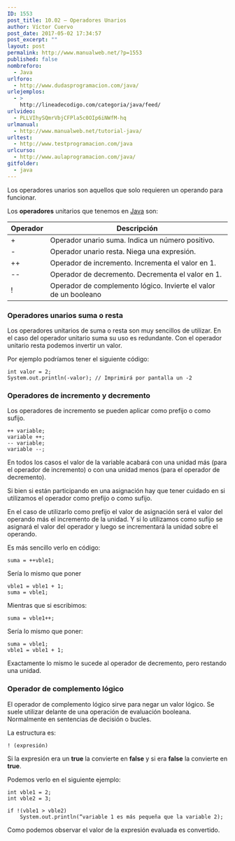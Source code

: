 ```yaml
---
ID: 1553
post_title: 10.02 – Operadores Unarios
author: Víctor Cuervo
post_date: 2017-05-02 17:34:57
post_excerpt: ""
layout: post
permalink: http://www.manualweb.net/?p=1553
published: false
nombreforo:
  - Java
urlforo:
  - http://www.dudasprogramacion.com/java/
urlejemplos:
  - >
    http://lineadecodigo.com/categoria/java/feed/
urlvideo:
  - PLLVIhySQmrVbjCFPla5c0OIp6iNWfM-hq
urlmanual:
  - http://www.manualweb.net/tutorial-java/
urltest:
  - http://www.testprogramacion.com/java
urlcurso:
  - http://www.aulaprogramacion.com/java/
gitfolder:
  - java
---
```

Los operadores unarios son aquellos que solo requieren un operando para funcionar.

Los **operadores** unitarios que tenemos en [Java][1] son:

| Operador | Descripción                                                      |
| -------- | ---------------------------------------------------------------- |
| +        | Operador unario suma. Indica un número positivo.                 |
| -        | Operador unario resta. Niega una expresión.                      |
| ++       | Operador de incremento. Incrementa el valor en 1.                |
| --       | Operador de decremento. Decrementa el valor en 1.                |
| !        | Operador de complemento lógico. Invierte el valor de un booleano |

### Operadores unarios suma o resta

Los operadores unitarios de suma o resta son muy sencillos de utilizar. En el caso del operador unitario suma su uso es redundante. Con el operador unitario resta podemos invertir un valor.

Por ejemplo podríamos tener el siguiente código:

<pre><code class="java">int valor = 2;
System.out.println(-valor); // Imprimirá por pantalla un -2
</code></pre>

### Operadores de incremento y decremento

Los operadores de incremento se pueden aplicar como prefijo o como sufijo.

<pre><code class="java">++ variable;
variable ++;
-- variable;
variable --;
</code></pre>

En todos los casos el valor de la variable acabará con una unidad más (para el operador de incremento) o con una unidad menos (para el operador de decremento).

Si bien si están participando en una asignación hay que tener cuidado en si utilizamos el operador como prefijo o como sufijo.

En el caso de utilizarlo como prefijo el valor de asignación será el valor del operando más el incremento de la unidad. Y si lo utilizamos como sufijo se asignará el valor del operador y luego se incrementará la unidad sobre el operando.

Es más sencillo verlo en código:

<pre><code class="java">suma = ++vble1;
</code></pre>

Sería lo mismo que poner

<pre><code class="java">vble1 = vble1 + 1;
suma = vble1;
</code></pre>

Mientras que si escribimos:

<pre><code class="java">suma = vble1++;
</code></pre>

Sería lo mismo que poner:

<pre><code class="java">suma = vble1;
vble1 = vble1 + 1;
</code></pre>

Exactamente lo mismo le sucede al operador de decremento, pero restando una unidad.

### Operador de complemento lógico

El operador de complemento lógico sirve para negar un valor lógico. Se suele utilizar delante de una operación de evaluación booleana. Normalmente en sentencias de decisión o bucles.

La estructura es:

<pre><code class="java">! (expresión)
</code></pre>

Si la expresión era un **true** la convierte en **false** y si era **false** la convierte en **true**.

Podemos verlo en el siguiente ejemplo:

<pre><code class="java">int vble1 = 2;
int vble2 = 3;

if !(vble1 &gt; vble2)
    System.out.println(“variable 1 es más pequeña que la variable 2);
</code></pre>

Como podemos observar el valor de la expresión evaluada es convertido.

 [1]: http://www.manualweb.net/tutorial-java/